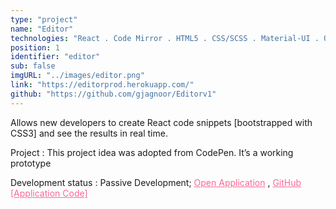 ```yaml
---
type: "project"
name: "Editor"
technologies: "React . Code Mirror . HTML5 . CSS/SCSS . Material-UI . OAuth20 . PostgreSQL/pg . Nodejs/Express . Heroku"
position: 1
identifier: "editor"
sub: false
imgURL: "../images/editor.png"
link: "https://editorprod.herokuapp.com/"
github: "https://github.com/gjagnoor/Editorv1"
---
```


Allows new developers to create React code snippets [bootstrapped with CSS3] and see the results in real time.

Project : This project idea was adopted from CodePen. It’s a working prototype

Development status : Passive Development; <a href="https://editorprod.herokuapp.com/" style="color: #fe6694">Open Application</a> , <a href="https://github.com/gjagnoor/Editorv1" style="color: #fe6694">GitHub [Application Code]</a>
